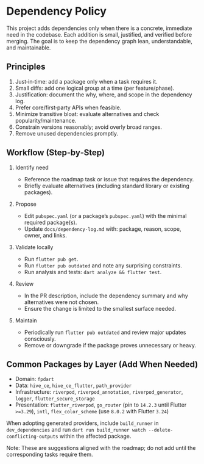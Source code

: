 # Dependency Policy

This project adds dependencies only when there is a concrete, immediate need in the codebase. Each addition is small, justified, and verified before merging. The goal is to keep the dependency graph lean, understandable, and maintainable.

## Principles

1. Just‑in‑time: add a package only when a task requires it.
2. Small diffs: add one logical group at a time (per feature/phase).
3. Justification: document the why, where, and scope in the dependency log.
4. Prefer core/first‑party APIs when feasible.
5. Minimize transitive bloat: evaluate alternatives and check popularity/maintenance.
6. Constrain versions reasonably; avoid overly broad ranges.
7. Remove unused dependencies promptly.

## Workflow (Step‑by‑Step)

1. Identify need
   - Reference the roadmap task or issue that requires the dependency.
   - Briefly evaluate alternatives (including standard library or existing packages).

2. Propose
   - Edit `pubspec.yaml` (or a package’s `pubspec.yaml`) with the minimal required package(s).
   - Update `docs/dependency-log.md` with: package, reason, scope, owner, and links.

3. Validate locally
   - Run `flutter pub get`.
   - Run `flutter pub outdated` and note any surprising constraints.
   - Run analysis and tests: `dart analyze && flutter test`.

4. Review
   - In the PR description, include the dependency summary and why alternatives were not chosen.
   - Ensure the change is limited to the smallest surface needed.

5. Maintain
   - Periodically run `flutter pub outdated` and review major updates consciously.
   - Remove or downgrade if the package proves unnecessary or heavy.

## Common Packages by Layer (Add When Needed)

- Domain: `fpdart`
- Data: `hive_ce`, `hive_ce_flutter`, `path_provider`
- Infrastructure: `riverpod`, `riverpod_annotation`, `riverpod_generator`, `logger`, `flutter_secure_storage`
- Presentation: `flutter_riverpod`, `go_router` (pin to `14.2.3` until Flutter `>=3.29`), `intl`, `flex_color_scheme` (use `8.0.2` with Flutter `3.24`)

When adopting generated providers, include `build_runner` in `dev_dependencies` and run `dart run build_runner watch --delete-conflicting-outputs` within the affected package.

Note: These are suggestions aligned with the roadmap; do not add until the corresponding tasks require them.
